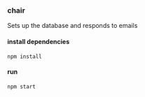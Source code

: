 ### chair

Sets up the database and responds to emails

#### install dependencies
```console
npm install
```

#### run
```console
npm start
```